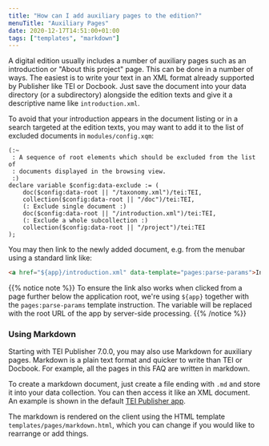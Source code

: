 ```yaml
---
title: "How can I add auxiliary pages to the edition?"
menuTitle: "Auxiliary Pages"
date: 2020-12-17T14:51:00+01:00
tags: ["templates", "markdown"]
---
```


A digital edition usually includes a number of auxiliary pages such as an introduction or "About this project" page. This can be done in a number of ways. The easiest is to write your text in an XML format already supported by Publisher like TEI or Docbook. Just save the document into your data directory (or a subdirectory) alongside the edition texts and give it a descriptive name like `introduction.xml`.

To avoid that your introduction appears in the document listing or in a search targeted at the edition texts, you may want to add it to the list of excluded documents in `modules/config.xqm`:

```xquery
(:~
 : A sequence of root elements which should be excluded from the list of
 : documents displayed in the browsing view.
 :)
declare variable $config:data-exclude := (
    doc($config:data-root || "/taxonomy.xml")/tei:TEI,
    collection($config:data-root || "/doc")/tei:TEI,
    (: Exclude single document :)
    doc($config:data-root || "/introduction.xml")/tei:TEI,
    (: Exclude a whole subcollection :)
    collection($config:data-root || "/project")/tei:TEI
);
```

You may then link to the newly added document, e.g. from the menubar using a standard link like:

```html
<a href="${app}/introduction.xml" data-template="pages:parse-params">Introduction</a>
```

{{% notice note %}}
To ensure the link also works when clicked from a page further below the application root, we're using `${app}` together with the `pages:parse-params` template instruction. The variable will be replaced with the root URL of the app by server-side processing.
{{% /notice %}}

### Using Markdown

Starting with TEI Publisher 7.0.0, you may also use Markdown for auxiliary pages. Markdown is a plain text format and quicker to write than TEI or Docbook. For example, all the pages in this FAQ are written in markdown.

To create a markdown document, just create a file ending with `.md` and store it into your data collection. You can then access it like an XML document. An example is shown in the default [TEI Publisher app](https://teipublisher.com/exist/apps/tei-publisher/about.md).

The markdown is rendered on the client using the HTML template `templates/pages/markdown.html`, which you can change if you would like to rearrange or add things.